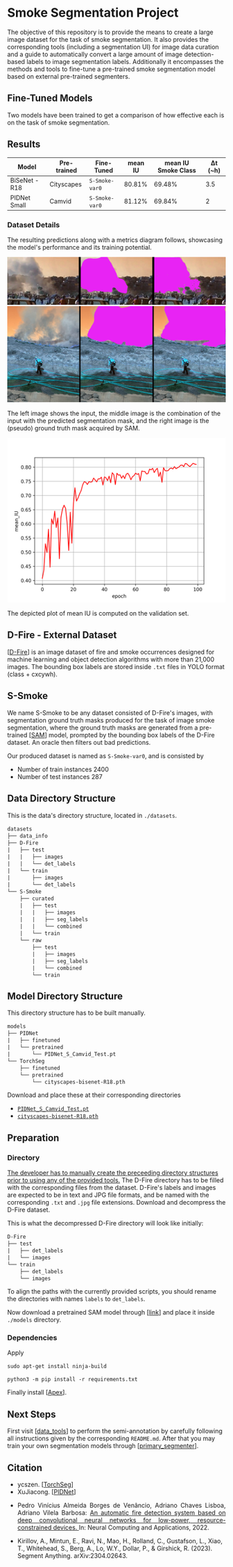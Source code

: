 # Smoke Segmentation Project

The objective of this repository is to provide the means to create a large image dataset for the task of smoke segmentation. It also provides the corresponding tools (including a segmentation UI) for image data curation and a guide to automatically convert a large amount of image detection-based labels to image segmentation labels. Additionally it encompasses the methods and tools to fine-tune a pre-trained smoke segmentation model based on external pre-trained segmenters.

## Fine-Tuned Models

Two models have been trained to get a comparison of how effective each is on the task of smoke segmentation.

## Results

| Model         | Pre-trained | Fine-Tuned   | mean IU | mean IU Smoke Class | Δt (~h) |
|---------------|-------------|--------------|---------|---------------|---------|
| BiSeNet - R18 | Cityscapes  | `S-Smoke-var0` | 80.81%  | 69.48%        | 3.5     |
| PIDNet Small  | Camvid      | `S-Smoke-var0` | 81.12%  | 69.84%        | 2       |

### Dataset Details

The resulting predictions along with a metrics diagram follows, showcasing the model's performance and its training potential.

![](./fig0.png)
![](./fig1.png)

The left image shows the input, the middle image is the combination of the input with the predicted segmentation mask, and the right image is the (pseudo) ground truth mask acquired by SAM.

![](./fig2.png)

The depicted plot of mean IU is computed on the validation set.

## D-Fire - External Dataset

[[D-Fire](https://github.com/gaiasd/DFireDataset)] is an image dataset of fire and smoke occurrences designed for machine learning and object detection algorithms with more than 21,000 images. The bounding box labels are stored inside `.txt` files in YOLO format (class + cxcywh).

## S-Smoke

We name S-Smoke to be any dataset consisted of D-Fire's images, with segmentation ground truth masks produced for the task of image smoke segmentation, where the ground truth masks are generated from a pre-trained [[SAM](https://segment-anything.com/)] model, prompted by the bounding box labels of the D-Fire dataset. An oracle then filters out bad predictions.

Our produced dataset is named as `S-Smoke-var0`, and is consisted by
- Number of train instances 2400
- Number of test instances 287

## Data Directory Structure

This is the data's directory structure, located in `./datasets`.
```
datasets
├── data_info
├── D-Fire
|   ├── test
|   |   ├── images
|   |   └── det_labels
|   └── train
|       ├── images
|       └── det_labels
└── S-Smoke
    ├── curated
    |   ├── test
    |   |   ├── images
    |   |   ├── seg_labels
    |   |   └── combined
    |   └── train
    └── raw
        ├── test
        |   ├── images
        |   ├── seg_labels
        |   └── combined
        └── train
```

## Model Directory Structure

This directory structure has to be built manually.
```
models
├── PIDNet
|   ├── finetuned
|   └── pretrained
|       └── PIDNet_S_Camvid_Test.pt
└── TorchSeg
    ├── finetuned
    └── pretrained
        └── cityscapes-bisenet-R18.pth
```

Download and place these at their corresponding directories

- [`PIDNet_S_Camvid_Test.pt`](https://drive.google.com/file/d/1h3IaUpssCnTWHiPEUkv-VgFmj86FkY3J/view?usp=sharing)
- [`cityscapes-bisenet-R18.pth`](https://drive.google.com/file/d/1hFF-J9qoXlbVRRUr29aWeQpL4Lwn45mU/view)

## Preparation

### Directory

<u>The developer has to manually create the preceeding directory structures prior to using any of the provided tools.</u> The D-Fire directory has to be filled with the corresponding files from the dataset. D-Fire's labels and images are expected to be in text and JPG file formats, and be named with the corresponding `.txt` and `.jpg` file extensions. Download and decompress the D-Fire dataset.

This is what the decompressed D-Fire directory will look like initially:
```
D-Fire
├── test
|   ├── det_labels
|   └── images
└── train
    ├── det_labels
    └── images
```
To align the paths with the currently provided scripts, you should rename the directories with names `labels` to `det_labels`.

Now download a pretrained SAM model through [[link](https://dl.fbaipublicfiles.com/segment_anything/sam_vit_l_0b3195.pth)] and place it inside `./models` directory.

### Dependencies

Apply
```
sudo apt-get install ninja-build
```
```
python3 -m pip install -r requirements.txt
```
Finally install [[Apex](https://github.com/nvidia/apex#installation)].

## Next Steps

First visit [[data_tools](https://github.com/fl0wxr/SmokeSegmenter/tree/master/data_tools)] to perform the semi-annotation by carefully following all instructions given by the corresponding `README.md`. After that you may train your own segmentation models through [[primary_segmenter](https://github.com/fl0wxr/SmokeSegmenter/tree/master/primary_segmenter)].

## Citation

- ycszen. [[TorchSeg](https://github.com/ycszen/TorchSeg)]
- XuJiacong. [[PIDNet](https://github.com/XuJiacong/PIDNet)]
- <p align="justify">Pedro Vinícius Almeida Borges de Venâncio, Adriano Chaves Lisboa, Adriano Vilela Barbosa: <a href="https://link.springer.com/article/10.1007/s00521-022-07467-z"> An automatic fire detection system based on deep convolutional neural networks for low-power, resource-constrained devices. </a> In: Neural Computing and Applications, 2022.</p>
- Kirillov, A., Mintun, E., Ravi, N., Mao, H., Rolland, C., Gustafson, L., Xiao, T., Whitehead, S., Berg, A., Lo, W.Y., Dollar, P., & Girshick, R. (2023). Segment Anything. arXiv:2304.02643.
